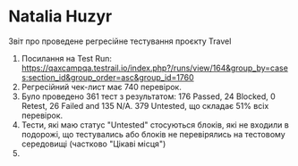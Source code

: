 # Natalia Huzyr
Звіт про проведене регресійне тестування проєкту Travel

1. Посилання на Test Run: https://qaxcampqa.testrail.io/index.php?/runs/view/164&group_by=cases:section_id&group_order=asc&group_id=1760
2. Регресійний чек-лист має 740 перевірок.
3. Було проведено 361 тест з результатом: 176 Passed, 24 Blocked, 0 Retest, 26 Failed and 135 N/A.
   379 Untested, що складає 51% всіх перевірок.
4. Тести, які маю статус "Untested" стосуються блоків, які не входили в подорожі, що тестувались або блоків не перевірялись на тестовому середовищі (частково "Цікаві місця")
5. 
